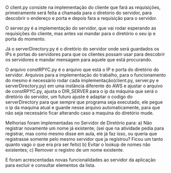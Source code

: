 O client.py consiste na implementação do cliente que fará as requisições, primeiramente será feita a chamada para o diretorio do servidor, para descobrir o endereço e porta e depois fara a requisição para o servidor.

O server.py é a implementação do servidor, que vai rodar esperando as requisições do cliente, mas antes vai mandar para o diretório o seu ip e porta do momento.

Já o serverDirectory.py é o diretório do servidor onde será guardados os IPs e portas do servidores para que os clientes possam usar para descobrir os servidores e mandar mensagem para aquele que está procurando.

O arquivo constRPYC.py é o arquivo que está o IP e porta do diretório do servidor.
Arquivos para a implementação do trabalho, para o funcionamento do mesmo é necessário rodar cada implementação(client.py, server.py e serverDirectory.py) em uma instância diferente do AWS e ajustar o arquivo de constRPYC.py, ajusta o DIR_SERVER para o ip da máquina que será o diretório do servidor, um futuro ajuste é adaptar o codigo do serverDirectory para que sempre que programa seja executado, ele pegue o ip da maquina atual e guarde nesse arquivo automaticamente, para que não seja necessário ficar alterando caso a maquina do diretório mude.

Melhorias foram implementadas no Servidor de Diretório para:
a) Não registrar novamente um nome já existente; (sei que na atividade pedia para registrar, mas como mesmo disse em aula, ele já faz isso, ou queria que registrasse somente pelo mesmo servidor que ja registrou? Ficou um tanto quanto vago o que era pra ser feito)
b) Evitar o lookup de nomes não existentes;
c) Remover o registro de um nome existente.

E foram acrescentadas novas funcionalidades ao servidor da aplicação para excluir e consultar elementos da lista.